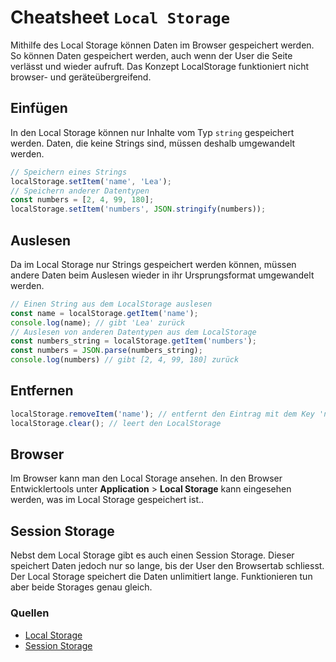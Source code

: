 # Cheatsheet `Local Storage`
Mithilfe des Local Storage können Daten im Browser gespeichert werden. So können Daten gespeichert werden, auch wenn der User die Seite verlässt und wieder aufruft. Das Konzept LocalStorage funktioniert nicht browser- und geräteübergreifend.

## Einfügen
In den Local Storage können nur Inhalte vom Typ `string` gespeichert werden. Daten, die keine Strings sind, müssen deshalb umgewandelt werden.
```javascript
// Speichern eines Strings
localStorage.setItem('name', 'Lea');
// Speichern anderer Datentypen
const numbers = [2, 4, 99, 180];
localStorage.setItem('numbers', JSON.stringify(numbers));
```

## Auslesen
Da im Local Storage nur Strings gespeichert werden können, müssen andere Daten beim Auslesen wieder in ihr Ursprungsformat umgewandelt werden. 
```javascript
// Einen String aus dem LocalStorage auslesen
const name = localStorage.getItem('name');
console.log(name); // gibt 'Lea' zurück
// Auslesen von anderen Datentypen aus dem LocalStorage
const numbers_string = localStorage.getItem('numbers');
const numbers = JSON.parse(numbers_string);
console.log(numbers) // gibt [2, 4, 99, 180] zurück
```

## Entfernen
```javascript
localStorage.removeItem('name'); // entfernt den Eintrag mit dem Key 'name' aus dem LocalStorage
localStorage.clear(); // leert den LocalStorage
```

## Browser
Im Browser kann man den Local Storage ansehen. In den Browser Entwicklertools unter **Application** > **Local Storage** kann eingesehen werden, was im Local Storage gespeichert ist.. 

## Session Storage
Nebst dem Local Storage gibt es auch einen Session Storage. Dieser speichert Daten jedoch nur so lange, bis der User den Browsertab schliesst. Der Local Storage speichert die Daten unlimitiert lange. Funktionieren tun aber beide Storages genau gleich.

### Quellen
- [Local Storage](https://developer.mozilla.org/en-US/docs/Web/API/Window/localStorage)
- [Session Storage](https://developer.mozilla.org/en-US/docs/Web/API/Window/sessionStorage)
